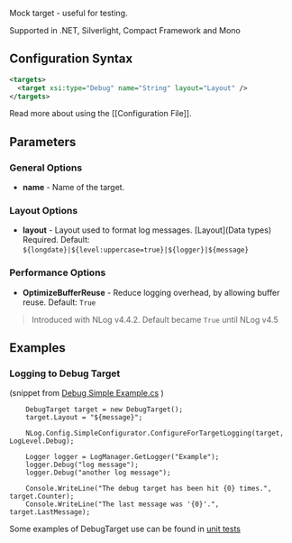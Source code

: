 Mock target - useful for testing. 

Supported in .NET, Silverlight, Compact Framework and Mono

## Configuration Syntax
```xml
<targets>
  <target xsi:type="Debug" name="String" layout="Layout" />
</targets>
```
Read more about using the [[Configuration File]].

## Parameters
### General Options
* **name** - Name of the target.

### Layout Options
* **layout** - Layout used to format log messages. [Layout](Data types) Required. Default: `${longdate}|${level:uppercase=true}|${logger}|${message}`

### Performance Options
* **OptimizeBufferReuse** - Reduce logging overhead, by allowing buffer reuse. Default: `True`
 > Introduced with NLog v4.4.2. Default became `True` until NLog v4.5

## Examples
### Logging to Debug Target
(snippet from [Debug Simple Example.cs](https://github.com/NLog/NLog/blob/43eca983676d87f1d9d9f28872304236393827ba/examples/targets/Configuration%20API/Debug/Simple/Example.cs)  )

        DebugTarget target = new DebugTarget();
        target.Layout = "${message}";

        NLog.Config.SimpleConfigurator.ConfigureForTargetLogging(target, LogLevel.Debug);

        Logger logger = LogManager.GetLogger("Example");
        logger.Debug("log message");
        logger.Debug("another log message");

        Console.WriteLine("The debug target has been hit {0} times.", target.Counter);
        Console.WriteLine("The last message was '{0}'.", target.LastMessage);

Some examples of DebugTarget use can be found in [unit tests](https://github.com/NLog/NLog/blob/43eca983676d87f1d9d9f28872304236393827ba/tests/NLog.UnitTests/Config/TargetConfigurationTests.cs)